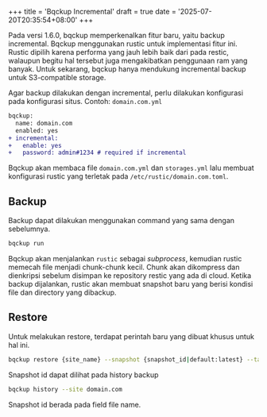 +++
title = 'Bqckup Incremental'
draft = true
date = '2025-07-20T20:35:54+08:00'
+++

Pada versi 1.6.0, bqckup memperkenalkan fitur baru, yaitu backup incremental. Bqckup menggunakan rustic untuk implementasi fitur ini. Rustic dipilih karena performa yang jauh lebih baik dari pada restic, walaupun begitu hal tersebut juga mengakibatkan penggunaan ram yang banyak. Untuk sekarang, bqckup hanya mendukung incremental backup untuk S3-compatible storage.

Agar backup dilakukan dengan incremental, perlu dilakukan konfigurasi pada konfigurasi situs.
Contoh: `domain.com.yml`

```diff
bqckup:
  name: domain.com
  enabled: yes
+ incremental:
+   enable: yes
+   password: admin#1234 # required if incremental
```

Bqckup akan membaca file `domain.com.yml` dan `storages.yml` lalu membuat konfigurasi rustic yang terletak pada `/etc/rustic/domain.com.toml`.

## Backup

Backup dapat dilakukan menggunakan command yang sama dengan sebelumnya.

```sh
bqckup run
```

Bqckup akan menjalankan `rustic` sebagai *subprocess*, kemudian rustic memecah file menjadi chunk-chunk kecil. Chunk akan dikompress dan dienkripsi sebelum disimpan ke repository restic yang ada di cloud. Ketika backup dijalankan, rustic akan membuat snapshot baru yang berisi kondisi file dan directory yang dibackup.

## Restore

Untuk melakukan restore, terdapat perintah baru yang dibuat khusus untuk hal ini.

```sh
bqckup restore {site_name} --snapshot {snapshot_id|default:latest} --target {target_dir|default:directory_source}
```

Snapshot id dapat dilihat pada history backup

```sh
bqckup history --site domain.com
```

Snapshot id berada pada field file name.
